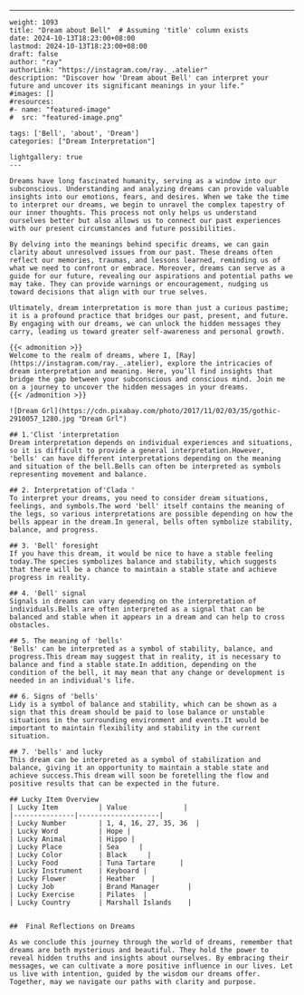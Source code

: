 ---
    weight: 1093
    title: "Dream about Bell"  # Assuming 'title' column exists
    date: 2024-10-13T18:23:00+08:00
    lastmod: 2024-10-13T18:23:00+08:00
    draft: false
    author: "ray"
    authorLink: "https://instagram.com/ray._.atelier"
    description: "Discover how 'Dream about Bell' can interpret your future and uncover its significant meanings in your life."
    #images: []
    #resources:
    #- name: "featured-image"
    #  src: "featured-image.png"
    
    tags: ['Bell', 'about', 'Dream']
    categories: ["Dream Interpretation"]
    
    lightgallery: true
    ---
    
    Dreams have long fascinated humanity, serving as a window into our subconscious. Understanding and analyzing dreams can provide valuable insights into our emotions, fears, and desires. When we take the time to interpret our dreams, we begin to unravel the complex tapestry of our inner thoughts. This process not only helps us understand ourselves better but also allows us to connect our past experiences with our present circumstances and future possibilities.
    
    By delving into the meanings behind specific dreams, we can gain clarity about unresolved issues from our past. These dreams often reflect our memories, traumas, and lessons learned, reminding us of what we need to confront or embrace. Moreover, dreams can serve as a guide for our future, revealing our aspirations and potential paths we may take. They can provide warnings or encouragement, nudging us toward decisions that align with our true selves.
    
    Ultimately, dream interpretation is more than just a curious pastime; it is a profound practice that bridges our past, present, and future. By engaging with our dreams, we can unlock the hidden messages they carry, leading us toward greater self-awareness and personal growth.
    
    {{< admonition >}}
    Welcome to the realm of dreams, where I, [Ray](https://instagram.com/ray._.atelier), explore the intricacies of dream interpretation and meaning. Here, you’ll find insights that bridge the gap between your subconscious and conscious mind. Join me on a journey to uncover the hidden messages in your dreams.
    {{< /admonition >}}
    
    ![Dream Grl](https://cdn.pixabay.com/photo/2017/11/02/03/35/gothic-2910057_1280.jpg "Dream Grl")
    
    ## 1.'Clist 'interpretation
    Dream interpretation depends on individual experiences and situations, so it is difficult to provide a general interpretation.However, 'bells' can have different interpretations depending on the meaning and situation of the bell.Bells can often be interpreted as symbols representing movement and balance.
    
    ## 2. Interpretation of'Clada '
    To interpret your dreams, you need to consider dream situations, feelings, and symbols.The word 'bell' itself contains the meaning of the legs, so various interpretations are possible depending on how the bells appear in the dream.In general, bells often symbolize stability, balance, and progress.
    
    ## 3. 'Bell' foresight
    If you have this dream, it would be nice to have a stable feeling today.The species symbolizes balance and stability, which suggests that there will be a chance to maintain a stable state and achieve progress in reality.
    
    ## 4. 'Bell' signal
    Signals in dreams can vary depending on the interpretation of individuals.Bells are often interpreted as a signal that can be balanced and stable when it appears in a dream and can help to cross obstacles.
    
    ## 5. The meaning of 'bells'
    'Bells' can be interpreted as a symbol of stability, balance, and progress.This dream may suggest that in reality, it is necessary to balance and find a stable state.In addition, depending on the condition of the bell, it may mean that any change or development is needed in an individual's life.
    
    ## 6. Signs of 'bells'
    Lidy is a symbol of balance and stability, which can be shown as a sign that this dream should be paid to lose balance or unstable situations in the surrounding environment and events.It would be important to maintain flexibility and stability in the current situation.
    
    ## 7. 'bells' and lucky
    This dream can be interpreted as a symbol of stabilization and balance, giving it an opportunity to maintain a stable state and achieve success.This dream will soon be foretelling the flow and positive results that can be expected in the future.
    
    ## Lucky Item Overview
    | Lucky Item          | Value              |
    |---------------|--------------------|
    | Lucky Number        | 1, 4, 16, 27, 35, 36  |
    | Lucky Word          | Hope |
    | Lucky Animal        | Hippo |
    | Lucky Place         | Sea     |
    | Lucky Color         | Black     |
    | Lucky Food          | Tuna Tartare      |
    | Lucky Instrument    | Keyboard |
    | Lucky Flower        | Heather    |
    | Lucky Job           | Brand Manager       |
    | Lucky Exercise      | Pilates  |
    | Lucky Country       | Marshall Islands    |
    
    
    ##  Final Reflections on Dreams
    
    As we conclude this journey through the world of dreams, remember that dreams are both mysterious and beautiful. They hold the power to reveal hidden truths and insights about ourselves. By embracing their messages, we can cultivate a more positive influence in our lives. Let us live with intention, guided by the wisdom our dreams offer. Together, may we navigate our paths with clarity and purpose.
    